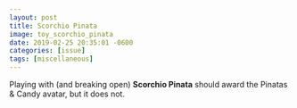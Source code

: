 ```yaml
---
layout: post
title: Scorchio Pinata
image: toy_scorchio_pinata
date: 2019-02-25 20:35:01 -0600
categories: [issue]
tags: [miscellaneous]
---
```


Playing with (and breaking open) **Scorchio Pinata** should award the Pinatas & Candy avatar, but it does not. 
